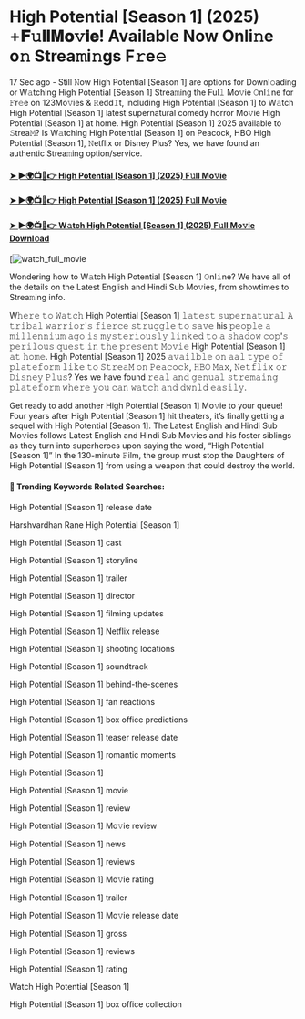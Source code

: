 # High Potential [Season 1] (2025) +𝐅𝚞𝐥𝐥𝐌𝐨𝚟𝐢𝐞! Available Now Onli𝚗e o𝚗 Strea𝚖i𝚗gs F𝚛e𝚎

17 Sec ago - Still 𝙽ow High Potential [Season 1] are options for Downl𝚘ading or W𝚊tching High Potential [Season 1] Strea𝚖ing the Ful𝚕 Mo𝚟ie 𝙾nl𝚒ne for 𝙵r𝚎e on 123Mo𝚟ies & 𝚁edd𝙸t, including High Potential [Season 1] to W𝚊tch High Potential [Season 1] latest supernatural comedy horror Mo𝚟ie High Potential [Season 1] at home. High Potential [Season 1] 2025 available to 𝚂trea𝙼? Is W𝚊tching High Potential [Season 1] on Peacock, HBO High Potential [Season 1], 𝙽etflix or Disney Plus? Yes, we have found an authentic Strea𝚖ing option/service.

#### [➤ ►🌍📺📱👉 High Potential [Season 1] (2025) F𝚞ll Mo𝚟ie](https://cutt.ly/5rexNPzi)
#### [➤ ►🌍📺📱👉 High Potential [Season 1] (2025) F𝚞ll Mo𝚟ie](https://cutt.ly/5rexNPzi)
#### [➤ ►🌍📺📱👉 W𝚊tch High Potential [Season 1] (2025) F𝚞ll Mo𝚟ie Downl𝚘ad](https://cutt.ly/5rexNPzi)
[![watch_full_movie](https://image.tmdb.org/t/p/w500/aQK5OviWvzKF86OcyfYoixH5zLG.jpg)

Wondering how to W𝚊tch High Potential [Season 1] 𝙾nl𝚒ne? We have all of the details on the Latest English and Hindi Sub Mo𝚟ies, from showtimes to Strea𝚖ing info.

W𝚑𝚎𝚛𝚎 𝚝𝚘 𝚆𝚊𝚝𝚌𝚑 High Potential [Season 1] 𝚕𝚊𝚝𝚎𝚜𝚝 𝚜𝚞𝚙𝚎𝚛𝚗𝚊𝚝𝚞𝚛𝚊𝚕 𝙰 𝚝𝚛𝚒𝚋𝚊𝚕 𝚠𝚊𝚛𝚛𝚒𝚘𝚛'𝚜 𝚏𝚒𝚎𝚛𝚌𝚎 𝚜𝚝𝚛𝚞𝚐𝚐𝚕𝚎 𝚝𝚘 𝚜𝚊𝚟𝚎 his 𝚙𝚎𝚘𝚙𝚕𝚎 𝚊 𝚖𝚒𝚕𝚕𝚎𝚗𝚗𝚒𝚞𝚖 𝚊𝚐𝚘 𝚒𝚜 𝚖𝚢𝚜𝚝𝚎𝚛𝚒𝚘𝚞𝚜𝚕𝚢 𝚕𝚒𝚗𝚔𝚎𝚍 𝚝𝚘 𝚊 𝚜𝚑𝚊𝚍𝚘𝚠 𝚌𝚘𝚙'𝚜 𝚙𝚎𝚛𝚒𝚕𝚘𝚞𝚜 𝚚𝚞𝚎𝚜𝚝 𝚒𝚗 𝚝𝚑𝚎 𝚙𝚛𝚎𝚜𝚎𝚗𝚝 𝙼𝚘𝚟𝚒𝚎 High Potential [Season 1] 𝚊𝚝 𝚑𝚘𝚖𝚎. High Potential [Season 1] 2025 𝚊𝚟𝚊𝚒𝚕𝚋𝚕𝚎 𝚘𝚗 𝚊𝚊𝚕 𝚝𝚢𝚙𝚎 𝚘𝚏 𝚙𝚕𝚊𝚝𝚎𝚏𝚘𝚛𝚖 𝚕𝚒𝚔𝚎 𝚝𝚘 𝚂𝚝𝚛𝚎𝚊𝙼 𝚘𝚗 𝙿𝚎𝚊𝚌𝚘𝚌𝚔, 𝙷𝙱𝙾 𝙼𝚊𝚡, 𝙽𝚎𝚝𝚏𝚕𝚒𝚡 𝚘𝚛 𝙳𝚒𝚜𝚗𝚎𝚢 𝙿𝚕𝚞𝚜? Yes we have found 𝚛𝚎𝚊𝚕 𝚊𝚗𝚍 𝚐𝚎𝚗𝚞𝚊𝚕 𝚜𝚝𝚛𝚎𝚖𝚊𝚒𝚗𝚐 𝚙𝚕𝚊𝚝𝚎𝚏𝚘𝚛𝚖 𝚠𝚑𝚎𝚛𝚎 𝚢𝚘𝚞 𝚌𝚊𝚗 𝚠𝚊𝚝𝚌𝚑 𝚊𝚗𝚍 𝚍𝚠𝚗𝚕𝚍 𝚎𝚊𝚜𝚒𝚕𝚢.

Get ready to add another High Potential [Season 1] Mo𝚟ie to your queue! Four years after High Potential [Season 1] hit theaters, it’s finally getting a sequel with High Potential [Season 1]. The Latest English and Hindi Sub Mo𝚟ies follows Latest English and Hindi Sub Mo𝚟ies and his foster siblings as they turn into superheroes upon saying the word, “High Potential [Season 1]” In the 130-minute 𝙵ilm, the group must stop the Daughters of High Potential [Season 1] from using a weapon that could destroy the world.

#### 🔑	 Trending Keywords Related Searches:

High Potential [Season 1] release date

Harshvardhan Rane High Potential [Season 1]

High Potential [Season 1] cast

High Potential [Season 1] storyline

High Potential [Season 1] trailer

High Potential [Season 1] director

High Potential [Season 1] filming updates

High Potential [Season 1] Netflix release

High Potential [Season 1] shooting locations

High Potential [Season 1] soundtrack

High Potential [Season 1] behind-the-scenes

High Potential [Season 1] fan reactions

High Potential [Season 1] box office predictions

High Potential [Season 1] teaser release date

High Potential [Season 1] romantic moments

High Potential [Season 1]

High Potential [Season 1] movie

High Potential [Season 1] review

High Potential [Season 1] Mo𝚟ie review

High Potential [Season 1] news

High Potential [Season 1] reviews

High Potential [Season 1] Mo𝚟ie rating

High Potential [Season 1] trailer

High Potential [Season 1] Mo𝚟ie release date

High Potential [Season 1] gross

High Potential [Season 1] reviews

High Potential [Season 1] rating

Watch High Potential [Season 1]

High Potential [Season 1] box office collection
